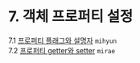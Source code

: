 # 7. 객체 프로퍼티 설정
7.1 [프로퍼티 플래그와 설명자](./7.1_property-flags-and-descriptors.md) `mihyun`   
7.2 [프로퍼티 getter와 setter](./7.2_property-getters-and-setters.md) `mirae`   
